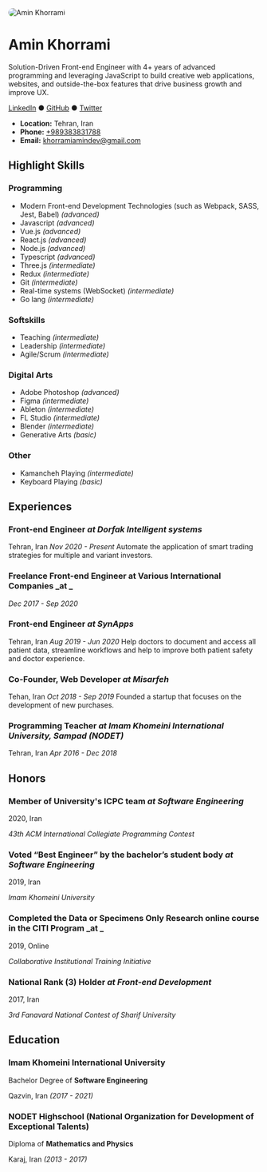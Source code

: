 
<img src="https://www.gravatar.com/avatar/4e2ea46490833193e44172bad8b63e0b?s=200" alt="Amin Khorrami" style="border-radius: 10px;" />

# Amin Khorrami

Solution-Driven Front-end Engineer with 4+ years of advanced programming and leveraging JavaScript to build creative web applications, websites, and outside-the-box features that drive business growth and improve UX.

<p align="left">
    <a href="https://www.linkedin.com/in/aminKhorrami/" target="_new">LinkedIn</a> ●
    <a href="https://github.com/aminkhorrami" target="_new">GitHub</a> ●
    <a href="https://twitter.com/khorrami_amin" target="_new">Twitter</a>
</p>

- **Location:** Tehran, Iran
- **Phone:** [+989383831788](tel:+989383831788)
- **Email:** [khorramiamindev@gmail.com](mailto:khorramiamindev@gmail.com)

## Highlight Skills

### Programming
- Modern Front-end Development Technologies (such as Webpack, SASS, Jest, Babel) _(advanced)_
- Javascript _(advanced)_
- Vue.js _(advanced)_
- React.js _(advanced)_
- Node.js _(advanced)_
- Typescript _(advanced)_
- Three.js _(intermediate)_
- Redux _(intermediate)_
- Git _(intermediate)_
- Real-time systems (WebSocket) _(intermediate)_
- Go lang _(intermediate)_

### Softskills
- Teaching _(intermediate)_
- Leadership _(intermediate)_
- Agile/Scrum _(intermediate)_

### Digital Arts
- Adobe Photoshop _(advanced)_
- Figma _(intermediate)_
- Ableton _(intermediate)_
- FL Studio _(intermediate)_
- Blender _(intermediate)_
- Generative Arts _(basic)_

### Other
- Kamancheh Playing _(intermediate)_
- Keyboard Playing _(basic)_

## Experiences

### Front-end Engineer _at Dorfak Intelligent systems_
Tehran, Iran
_Nov 2020 - Present_
Automate the application of smart trading strategies for multiple and variant investors.

### Freelance Front-end Engineer at Various International Companies _at _

_Dec 2017 - Sep 2020_


### Front-end Engineer _at SynApps_
Tehran, Iran
_Aug 2019 - Jun 2020_
Help doctors to document and access all patient data, streamline workflows and help to improve both patient safety and doctor experience.

### Co-Founder, Web Developer _at Misarfeh_
Tehan, Iran
_Oct 2018 - Sep 2019_
Founded a startup that focuses on the development of new purchases.

### Programming Teacher _at Imam Khomeini International University, Sampad (NODET)_
Tehran, Iran
_Apr 2016 - Dec 2018_


## Honors

### Member of University's ICPC team _at Software Engineering_
2020, Iran

_43th ACM International Collegiate Programming Contest_

### Voted “Best Engineer” by the bachelor’s student body _at Software Engineering_
2019, Iran

_Imam Khomeini University_

### Completed the Data or Specimens Only Research online course in the CITI Program _at _
2019, Online

_Collaborative Institutional Training Initiative_

### National Rank (3) Holder _at Front-end Development_
2017, Iran

_3rd Fanavard National Contest of Sharif University_

## Education

### Imam Khomeini International University

Bachelor Degree of **Software Engineering**

Qazvin, Iran _(2017 - 2021)_

### NODET Highschool (National Organization for Development of Exceptional Talents)

Diploma of **Mathematics and Physics**

Karaj, Iran _(2013 - 2017)_
